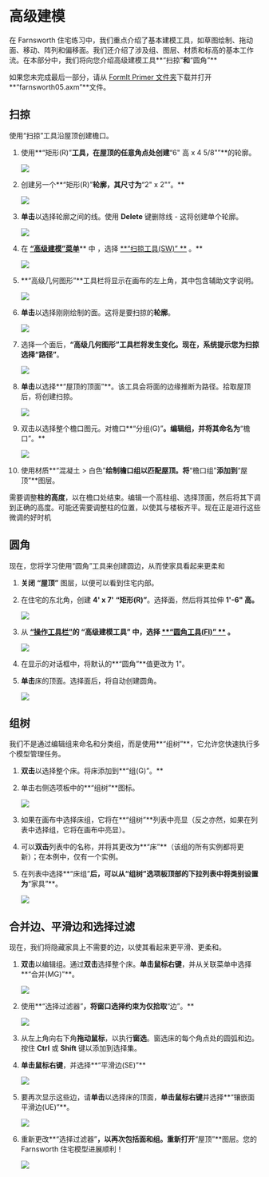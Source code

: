 # 高级建模

在 Farnsworth 住宅练习中，我们重点介绍了基本建模工具，如草图绘制、拖动面、移动、阵列和偏移面。我们还介绍了涉及组、图层、材质和标高的基本工作流。在本部分中，我们将向您介绍高级建模工具**“扫掠”**和**“圆角”**

如果您未完成最后一部分，请从 [FormIt Primer 文件夹](https://autodesk.app.box.com/s/thavswirrbflit27rbqzl26ljj7fu1uv/1/9025446442)下载并打开**“farnsworth05.axm”**文件。

## 扫掠

使用“扫掠”工具沿屋顶创建檐口。

1. 使用**“矩形(R)”**工具，在屋顶的任意角点处创建**“6" 高 x 4 5/8"”**的轮廓。

   ![](../../.gitbook/assets/a7297208-cefe-42e7-95ca-1e8ea122ac38.png)

2. 创建另一个**“矩形(R)”**轮廓，其尺寸为**“2" x 2"”。**

   ![](../../.gitbook/assets/5e1ad684-a3db-4c30-882c-6fdd9a1b9f54.png)

3. **单击**以选择轮廓之间的线。使用 **Delete** 键删除线 - 这将创建单个轮廓。

   ![](../../.gitbook/assets/5e1ad684-a3db-4c30-882c-6fdd9a1b9f54_2.png)

4. 在 [**“高级建模”菜单**](../../formit-introduction/tool-bars.md)** 中 ，选择 [**“扫掠工具(SW)” **](../../tool-library/cover-sweep-loft.md) 。**

   ![](../../.gitbook/assets/8a17017b-b824-48ac-ba24-064a24e7a6ad.png)

5. **“高级几何图形”**工具栏将显示在画布的左上角，其中包含辅助文字说明。

   ![](../../.gitbook/assets/e8badff2-acd9-4393-af5f-adae2424ad47.png)

6. **单击**以选择刚刚绘制的面。这将是要扫掠的**轮廓**。

   ![](../../.gitbook/assets/5e1ad684-a3db-4c30-882c-6fdd9a1b9f54_3.png)

7. 选择一个面后，**“高级几何图形”**工具栏将发生变化。现在，系统提示您为扫掠选择**“路径”**。

   ![](../../.gitbook/assets/df9fc338-15c0-4953-9ec1-c977117efc4d.png)

8. **单击**以选择**“屋顶的顶面”**。该工具会将面的边缘推断为路径。拾取屋顶后，将创建扫掠。

   ![](../../.gitbook/assets/5e1ad684-a3db-4c30-882c-6fdd9a1b9f54_4.png)

9. 双击以选择整个檐口图元。对檐口**“分组(G)”**。编辑组，并将其命名为**“檐口”。**

   ![](../../.gitbook/assets/5e1ad684-a3db-4c30-882c-6fdd9a1b9f54_5.png)

10. 使用材质**“混凝土 > 白色”**绘制檐口组以匹配屋顶。将**“檐口组”**添加到**“屋顶”**图层。

需要调整**柱的高度**，以在檐口处结束。编辑一个高柱组、选择顶面，然后将其下调到正确的高度。可能还需要调整柱的位置，以使其与楼板齐平。现在正是进行这些微调的好时机

## 圆角

现在，您将学习使用“圆角”工具来创建圆边，从而使家具看起来更柔和

1. **关闭** **“屋顶”** 图层，以便可以看到住宅内部。
2. 在住宅的东北角，创建 **4' x 7'** **“矩形(R)”**。选择面，然后将其拉伸 **1'-6" 高。**

   ![](../../.gitbook/assets/upperterracesketch_20.png)

3. 从 [**“操作工具栏”**](../../formit-introduction/tool-bars.md)**的 **“高级建模工具”** 中，选择 [**“圆角工具(FI)” **](../../tool-library/cover-sweep-loft.md) 。**

   ![](../../.gitbook/assets/f7e388e3-4ad0-4fef-a701-0d3176adc2c5.png)

4. 在显示的对话框中，将默认的**“圆角”**值更改为 1"。
5. **单击**床的顶面。选择面后，将自动创建圆角。

   ![](../../.gitbook/assets/upperterracesketch_21.png)

## 组树

我们不是通过编辑组来命名和分类组，而是使用**“组树”**，它允许您快速执行多个模型管理任务。

1. **双击**以选择整个床。将床添加到**“组(G)”。**
2. 单击右侧选项板中的**“组树”**图标。

   ![](../../.gitbook/assets/groupstree.png)

3. 如果在画布中选择床组，它将在**“组树”**列表中亮显（反之亦然，如果在列表中选择组，它将在画布中亮显）。
4. 可以**双击**列表中的名称，并将其更改为**“床”**（该组的所有实例都将更新）；在本例中，仅有一个实例。
5. 在列表中选择**“床组”**后，可以从“组树”选项板顶部的下拉列表中将类别设置为**“家具”**。

   ![](../../.gitbook/assets/groupstree_palette.png)

## 合并边、平滑边和选择过滤

现在，我们将隐藏家具上不需要的边，以使其看起来更平滑、更柔和。

1. **双击**以编辑组。通过**双击**选择整个床。**单击鼠标右键**，并从关联菜单中选择**“合并(MG)”**。

   ![](../../.gitbook/assets/upperterracesketch_215.png)

2. 使用**“选择过滤器”**，将窗口选择约束为仅拾取**“边”。**

   ![](../../.gitbook/assets/25b2428d-bc93-4ae4-9b8a-d8f3749ddb43.png)

3. 从左上角向右下角**拖动鼠标**，以执行**窗选**。窗选床的每个角点处的圆弧和边。按住 **Ctrl** 或 **Shift** 键以添加到选择集。
4. **单击鼠标右键**，并选择**“平滑边(SE)”**

   ![](../../.gitbook/assets/upperterracesketch_216.png)

5. 要再次显示这些边，请**单击**以选择床的顶面，**单击鼠标右键**并选择**“镶嵌面平滑边(UE)”**。

   ![](../../.gitbook/assets/upperterracesketch_217.png)

6. 重新更改**“选择过滤器”**，以再次包括面和组。重新打开**“屋顶”**图层。您的 Farnsworth 住宅模型进展顺利！

   ![](../../.gitbook/assets/upperterracesketch_22.png)

